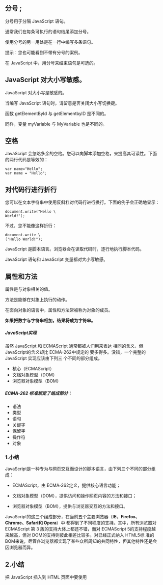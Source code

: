 ## 分号 ;

分号用于分隔 JavaScript 语句。

通常我们在每条可执行的语句结尾添加分号。

使用分号的另一用处是在一行中编写多条语句。

提示：您也可能看到不带有分号的案例。

在 JavaScript 中，用分号来结束语句是可选的。

## JavaScript 对大小写敏感。

JavaScript 对大小写是敏感的。

当编写 JavaScript 语句时，请留意是否关闭大小写切换键。

函数 getElementById 与 getElementbyID 是不同的。

同样，变量 myVariable 与 MyVariable 也是不同的。



## 空格

JavaScript 会忽略多余的空格。您可以向脚本添加空格，来提高其可读性。下面的两行代码是等效的：

```
var name="Hello";
var name = "Hello";
```

## 对代码行进行折行

您可以在文本字符串中使用反斜杠对代码行进行换行。下面的例子会正确地显示：

```
document.write("Hello \
World!");
```

不过，您不能像这样折行：

```
document.write \
("Hello World!");
```



JavaScript 是脚本语言。浏览器会在读取代码时，逐行地执行脚本代码。 

JavaScript 语句和 JavaScript 变量都对大小写敏感。 

## 属性和方法

属性是与对象相关的值。

方法是能够在对象上执行的动作。

在面向对象的语言中，属性和方法常被称为对象的成员。 



**如果把数字与字符串相加，结果将成为字符串。** 

##### JavaScript实现 

虽然 JavaScript 和 ECMAScript 通常都被人们用来表达 相同的含义，但 JavaScript的含义却比 ECMA-262中规定的 要多得多。没错，一个完整的 JavaScript 实现应该由下列三 个不同的部分组成。

- 核心（ECMAScript） 
- 文档对象模型（DOM） 
- 浏览器对象模型（BOM）



#####  ECMA-262 标准规定了组成部分： 

- 语法 
- 类型 
- 语句 
- 关键字
- 保留字 
- 操作符 
- 对象

### 1.小结

JavaScript是一种专为与网页交互而设计的脚本语言，由下列三个不同的部分组成： 

- ECMAScript，由 ECMA-262定义，提供核心语言功能； 

- 文档对象模型（DOM），提供访问和操作网页内容的方法和接口； 

-  浏览器对象模型（BOM），提供与浏览器交互的方法和接口。

  JavaScript的这三个组成部分，在当前五个主要浏览器（**IE、Firefox、Chrome、Safari和 Opera**）中 都得到了不同程度的支持。其中，所有浏览器对 ECMAScript 第 3 版的支持大体上都还不错，而对 ECMAScript 5的支持程度越来越高，但对 DOM的支持则彼此相差比较多。对已经正式纳入 HTML5标 准的 BOM来说，尽管各浏览器都实现了某些众所周知的共同特性，但其他特性还是会因浏览器而异。 

## 2.小结

把 JavaScript 插入到 HTML 页面中要使用<script>元素。使用这个元素可以把 JavaScript 嵌入到 HTML页面中，让脚本与标记混合在一起；也可以包含外部的 JavaScript文件。而我们需要注意的地方有：

- 在包含外部 JavaScript文件时，必须将 src 属性设置为指向相应文件的 URL。而这个文件既可 以是与包含它的页面位于同一个服务器上的文件，也可以是其他任何域中的文件。 

-  所有<script>元素都会按照它们在页面中出现的先后顺序依次被解析。在不使用 defer 和 async 属性的情况下，只有在解析完前面<script>元素中的代码之后，才会开始解析后面 <script>元素中的代码。 

-  由于浏览器会先解析完不使用 defer 属性的<script>元素中的代码，然后再解析后面的内容， 所以一般应该把<script>元素放在页面后，即主要内容后面，</body>标签前面。 

- 使用defer 属性可以让脚本在文档完全呈现之后再执行。延迟脚本总是按照指定它们的顺序执行。

- 使用 async 属性可以表示当前脚本不必等待其他脚本，也不必阻塞文档呈现。不能保证异步脚 本按照它们在页面中出现的顺序执行。 

  另外，使用<noscript>元素可以指定在不支持脚本的浏览器中显示的替代内容。但在启用了脚本 的情况下，浏览器不会显示<noscript>元素中的任何内容。 


